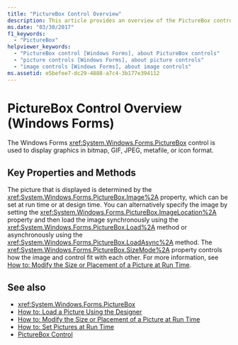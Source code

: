 ```yaml
---
title: "PictureBox Control Overview"
description: This article provides an overview of the PictureBox control in Windows Forms, which is used to display graphics in bitmap, GIF, JPEG, metafile, or icon format.
ms.date: "03/30/2017"
f1_keywords: 
  - "PictureBox"
helpviewer_keywords: 
  - "PictureBox control [Windows Forms], about PictureBox controls"
  - "picture controls [Windows Forms], about picture controls"
  - "image controls [Windows Forms], about image controls"
ms.assetid: e5befee7-dc29-4888-a7c4-3b177e394112
---
```

# PictureBox Control Overview (Windows Forms)
The Windows Forms <xref:System.Windows.Forms.PictureBox> control is used to display graphics in bitmap, GIF, JPEG, metafile, or icon format.  
  
## Key Properties and Methods  
 The picture that is displayed is determined by the <xref:System.Windows.Forms.PictureBox.Image%2A> property, which can be set at run time or at design time. You can alternatively specify the image by setting the <xref:System.Windows.Forms.PictureBox.ImageLocation%2A> property and then load the image synchronously using the <xref:System.Windows.Forms.PictureBox.Load%2A> method or asynchronously using the <xref:System.Windows.Forms.PictureBox.LoadAsync%2A> method. The <xref:System.Windows.Forms.PictureBox.SizeMode%2A> property controls how the image and control fit with each other. For more information, see [How to: Modify the Size or Placement of a Picture at Run Time](how-to-modify-the-size-or-placement-of-a-picture-at-run-time-windows-forms.md).  
  
## See also

- <xref:System.Windows.Forms.PictureBox>
- [How to: Load a Picture Using the Designer](how-to-load-a-picture-using-the-designer-windows-forms.md)
- [How to: Modify the Size or Placement of a Picture at Run Time](how-to-modify-the-size-or-placement-of-a-picture-at-run-time-windows-forms.md)
- [How to: Set Pictures at Run Time](how-to-set-pictures-at-run-time-windows-forms.md)
- [PictureBox Control](picturebox-control-windows-forms.md)
